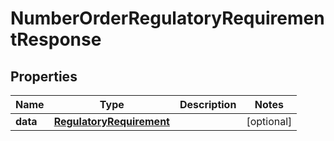 

# NumberOrderRegulatoryRequirementResponse


## Properties

Name | Type | Description | Notes
------------ | ------------- | ------------- | -------------
**data** | [**RegulatoryRequirement**](RegulatoryRequirement.md) |  |  [optional]



